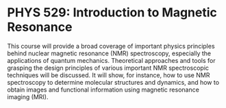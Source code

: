 # PHYS 529: Introduction to Magnetic Resonance

This course will provide a broad coverage of important physics principles behind nuclear magnetic resonance (NMR) spectroscopy, especially the applications of quantum mechanics. Theoretical approaches and tools for grasping the design principles of various important NMR spectroscopic techniques will be discussed. It will show, for instance, how to use NMR spectroscopy to determine molecular structures and dynamics, and how to obtain images and functional information using magnetic resonance imaging (MRI).